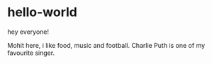 # hello-world

hey everyone!

Mohit here, i like food, music and football.
Charlie Puth is one of my favourite singer.
